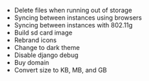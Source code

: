 * Delete files when running out of storage
* Syncing between instances using browsers
* Syncing between instances with 802.11g
* Build sd card image
* Rebrand icons
* Change to dark theme
* Disable django debug
* Buy domain
* Convert size to KB, MB, and GB
